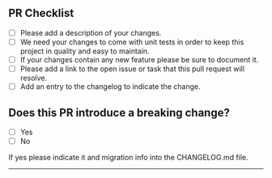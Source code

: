 <!--
  Thanks for contributing to poolifier project.
  Please be sure to read our [contributing guidelines](https://github.com/poolifier/poolifier/blob/master/CONTRIBUTING.md).
-->

## PR Checklist

- [ ] Please add a description of your changes.
- [ ] We need your changes to come with unit tests in order to keep this project
      in quality and easy to maintain.
- [ ] If your changes contain any new feature please be sure to document it.
- [ ] Please add a link to the open issue or task that this pull request will
      resolve.
- [ ] Add an entry to the changelog to indicate the change.

## Does this PR introduce a breaking change?

- [ ] Yes
- [ ] No

If yes please indicate it and migration info into the CHANGELOG.md file.

---

<!-- Your PR text -->
